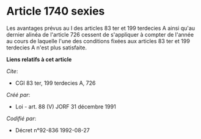 # Article 1740 sexies

Les avantages prévus au I des articles 83 ter et 199 terdecies A ainsi qu'au dernier alinéa de l'article 726 cessent de
s'appliquer à compter de l'année au cours de laquelle l'une des conditions fixées aux articles 83 ter et 199 terdecies A
n'est plus satisfaite.

**Liens relatifs à cet article**

_Cite_:

  - CGI 83 ter, 199 terdecies A, 726

_Créé par_:

  - Loi - art. 88 (V) JORF 31 décembre 1991

_Codifié par_:

  - Décret n°92-836 1992-08-27
